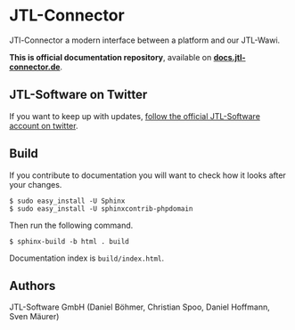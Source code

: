 JTL-Connector
=============

JTl-Connector a modern interface between a platform and our JTL-Wawi.

**This is official documentation repository**, available on [**docs.jtl-connector.de**](http://docs.jtl-connector.de).

JTL-Software on Twitter
-----------------------

If you want to keep up with updates, [follow the official JTL-Software account on twitter](https://twitter.com/jtlsoftware).

Build
-----

If you contribute to documentation you will want to check how it looks after your changes.

```
$ sudo easy_install -U Sphinx
$ sudo easy_install -U sphinxcontrib-phpdomain
```

Then run the following command.

```
$ sphinx-build -b html . build
```

Documentation index is `build/index.html`.

Authors
-------

JTL-Software GmbH (Daniel Böhmer, Christian Spoo, Daniel Hoffmann, Sven Mäurer)